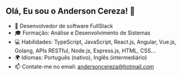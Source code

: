 ## Olá, Eu sou o Anderson Cereza! 👋


- 🔭 Desenvolvedor de software FullStack
- 🎓 Formação: Análise e Desenvolvimento de Sistemas
- 💻 Habilidades: TypeScript, JavaScript, React.js, Angular, Vue.js, Golang, APIs RESTful, Node.js, Express.js, HTML, CSS...
- 🌍 Idiomas: Português (nativo), Inglês (intermediário)
- 📫 Contate-me no email: andersoncereza@hotmail.com


##

<div>
  <a href="https://www.linkedin.com/feed/?trk=guest_homepage-basic_nav-header-signin"> <img src="https://img.shields.io/badge/LinkedIn-0077B5?style=for-the-badge&logo=linkedin&logoColor=white" alt="" srcset=""> </a>
</div>
